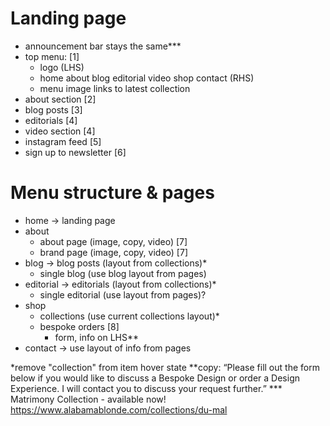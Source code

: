 # Landing page
  - announcement bar stays the same***
  - top menu: [1]
      - logo (LHS)
      - home about blog editorial video shop contact (RHS)
      - menu image links to latest collection
  - about section [2]
  - blog posts [3]
  - editorials [4]
  - video section [4]
  - instagram feed [5]
  - sign up to newsletter [6]

# Menu structure & pages
  - home -> landing page
  - about
      - about page (image, copy, video) [7]
      - brand page (image, copy, video) [7]
  - blog -> blog posts (layout from collections)*
      - single blog (use blog layout from pages)
  - editorial -> editorials (layout from collections)*
      - single editorial (use layout from pages)?
  - shop
      - collections (use current collections layout)*
      - bespoke orders [8]
          - form, info on LHS**
  - contact -> use layout of info from pages

*remove "collection" from item hover state
**copy:  “Please fill out the form below if you would like to discuss a Bespoke Design or order a Design Experience. I will contact you to discuss your request further.”
*** Matrimony Collection - available now! https://www.alabamablonde.com/collections/du-mal
